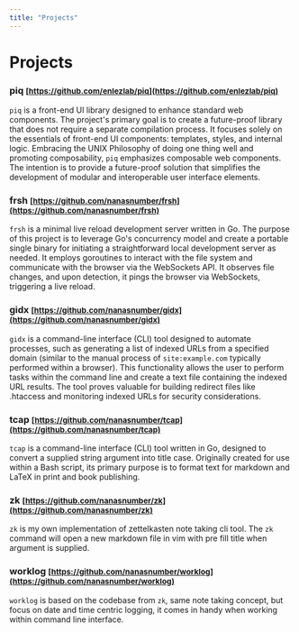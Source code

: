 ```yaml
---
title: "Projects"
---
```


# Projects

### piq <small> [https://github.com/enlezlab/piq](https://github.com/enlezlab/piq) </small>

`piq` is a front-end UI library designed to enhance standard web components. The project's primary goal is to create a future-proof library that does not require a separate compilation process. It focuses solely on the essentials of front-end UI components: templates, styles, and internal logic. Embracing the UNIX Philosophy of doing one thing well and promoting composability, `piq` emphasizes composable web components. The intention is to provide a future-proof solution that simplifies the development of modular and interoperable user interface elements.



### frsh <small> [https://github.com/nanasnumber/frsh](https://github.com/nanasnumber/frsh) </small>

`frsh` is a minimal live reload development server written in Go. The purpose of this project is to leverage Go's concurrency model and create a portable single binary for initiating a straightforward local development server as needed. It employs goroutines to interact with the file system and communicate with the browser via the WebSockets API. It observes file changes, and upon detection, it pings the browser via WebSockets, triggering a live reload.


### gidx <small> [https://github.com/nanasnumber/gidx](https://github.com/nanasnumber/gidx) </small>

`gidx` is a command-line interface (CLI) tool designed to automate processes, such as generating a list of indexed URLs from a specified domain (similar to the manual process of `site:example.com` typically performed within a browser). This functionality allows the user to perform tasks within the command line and create a text file containing the indexed URL results. The tool proves valuable for building redirect files like .htaccess and monitoring indexed URLs for security considerations.


### tcap <small> [https://github.com/nanasnumber/tcap](https://github.com/nanasnumber/tcap) </small>

`tcap` is a command-line interface (CLI) tool written in Go, designed to convert a supplied string argument into title case. Originally created for use within a Bash script, its primary purpose is to format text for markdown and LaTeX in print and book publishing.


### zk <small> [https://github.com/nanasnumber/zk](https://github.com/nanasnumber/zk) </small>

`zk` is my own implementation of zettelkasten note taking cli tool. The `zk` command will open a new markdown file in vim with pre fill title when argument is supplied.


### worklog <small> [https://github.com/nanasnumber/worklog](https://github.com/nanasnumber/worklog) </small>

`worklog` is based on the codebase from `zk`, same note taking concept, but focus on date and time centric logging, it comes in handy when working within command line interface.
